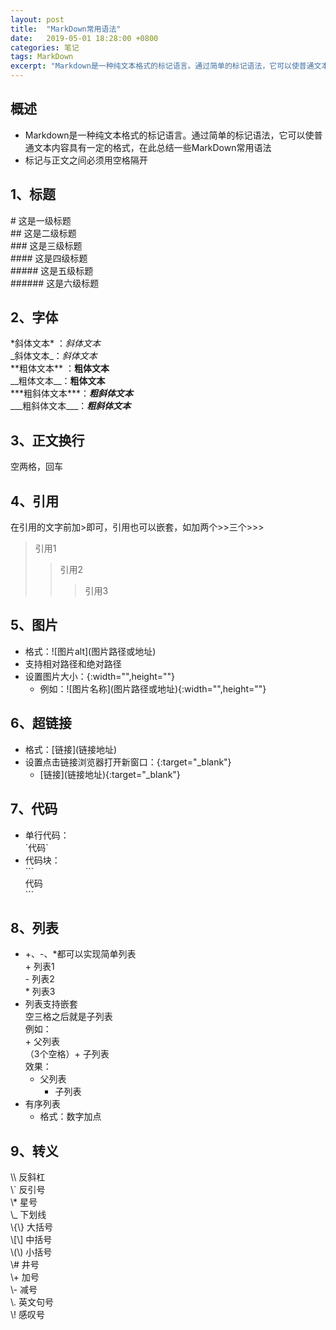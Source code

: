 ```yaml
---
layout: post
title:  "MarkDown常用语法"
date:   2019-05-01 18:28:00 +0800
categories: 笔记
tags: MarkDown 
excerpt: "Markdown是一种纯文本格式的标记语言。通过简单的标记语法，它可以使普通文本内容具有一定的格式，在此总结一些MarkDown常用语法，持续更新"
---
```


## 概述
+ Markdown是一种纯文本格式的标记语言。通过简单的标记语法，它可以使普通文本内容具有一定的格式，在此总结一些MarkDown常用语法
+ 标记与正文之间必须用空格隔开

## 1、标题
\# 这是一级标题  
\#\# 这是二级标题  
\#\#\# 这是三级标题  
\#\#\#\# 这是四级标题  
\#\#\#\#\# 这是五级标题  
\#\#\#\#\#\# 这是六级标题  

## 2、字体 
\*斜体文本\* ：*斜体文本*  
\_斜体文本\_：_斜体文本_  
\*\*粗体文本\*\* ：**粗体文本**  
\_\_粗体文本\_\_：__粗体文本__  
\*\*\*粗斜体文本\*\*\*：***粗斜体文本***  
\_\_\_粗斜体文本\_\_\_：___粗斜体文本___

## 3、正文换行
空两格，回车

## 4、引用
在引用的文字前加\>即可，引用也可以嵌套，如加两个\>\>三个\>\>\>
>引用1 
>>引用2
>>>引用3

## 5、图片
+ 格式：\!\[图片alt\]\(图片路径或地址\)
+ 支持相对路径和绝对路径
+ 设置图片大小：\{:width="",height=""\}  
   + 例如：\!\[图片名称\]\(图片路径或地址\)\{:width="",height=""\}

## 6、超链接
+ 格式：\[链接\]\(链接地址\)
+ 设置点击链接浏览器打开新窗口：\{:target="\_blank"\}  
   + \[链接\]\(链接地址\)\{:target="\_blank"\} 

## 7、代码
+ 单行代码：  
\`代码\`
+ 代码块：  
\`\`\`  
代码  
\`\`\`

## 8、列表
+ \+、\-、\*都可以实现简单列表  
\+  列表1  
\-  列表2  
\*  列表3  
+ 列表支持嵌套  
空三格之后就是子列表  
例如：   
\+ 父列表  
（3个空格）\+ 子列表   
效果：    
   + 父列表  
      + 子列表  
+ 有序列表
   + 格式：数字加点

## 9、转义  
\\\ 反斜杠  
\\` 反引号  
\\* 星号  
\\_ 下划线  
\\{\\} 大括号  
\\[\\] 中括号  
\\(\\) 小括号  
\\# 井号  
\\+ 加号  
\\- 减号  
\\. 英文句号  
\\! 感叹号  
